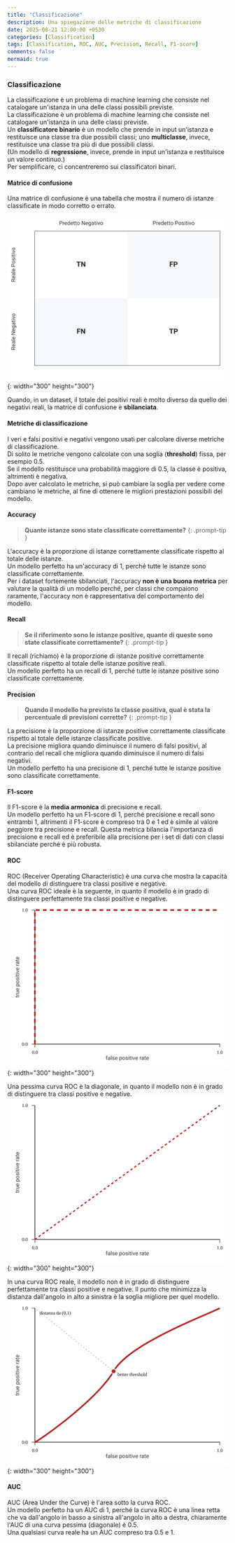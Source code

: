 ```yaml
---
title: "Classificazione"
description: Una spiegazione delle metriche di classificazione
date: 2025-08-21 12:00:00 +0530
categories: [Classification]
tags: [Classification, ROC, AUC, Precision, Recall, F1-score]
comments: false
mermaid: true
---
```



### Classificazione

La classificazione è un problema di machine learning che consiste nel catalogare un'istanza in una delle classi possibili previste.  
La classificazione è un problema di machine learning che consiste nel catalogare un'istanza in una delle classi previste.  
Un **classificatore binario** è un modello che prende in input un'istanza e restituisce una classe tra due possibili classi; uno **multiclasse**, invece, restituisce una classe tra più di due possibili classi.  
(Un modello di **regressione**, invece, prende in input un'istanza e restituisce un valore continuo.)  
Per semplificare, ci concentreremo sui classificatori binari.  

#### Matrice di confusione

Una matrice di confusione è una tabella che mostra il numero di istanze classificate in modo corretto o errato.

![Matrice di confusione](/assets/images/confusion_matrix.svg){: width="300" height="300"}

Quando, in un dataset, il totale dei positivi reali è molto diverso da quello dei negativi reali, la matrice di confusione è **sbilanciata**.  



#### Metriche di classificazione

I veri e falsi positivi e negativi vengono usati per calcolare diverse metriche di classificazione.  
Di solito le metriche vengono calcolate con una soglia (**threshold**) fissa, per esempio 0.5.  
Se il modello restituisce una probabilità maggiore di 0.5, la classe è positiva, altrimenti è negativa.  
Dopo aver calcolato le metriche, si può cambiare la soglia per vedere come cambiano le metriche, al fine di ottenere le migliori prestazioni possibili del modello.  

#### Accuracy
> **Quante istanze sono state classificate correttamente?**
{: .prompt-tip }

L'accuracy è la proporzione di istanze correttamente classificate rispetto al totale delle istanze.  
Un modello perfetto ha un'accuracy di 1, perché tutte le istanze sono classificate correttamente.  
Per i dataset fortemente sbilanciati, l'accuracy **non è una buona metrica** per valutare la qualità di un modello perché, per classi che compaiono raramente, l'accuracy non è rappresentativa del comportamento del modello.  


#### Recall
> **Se il riferimento sono le istanze positive, quante di queste sono state classificate correttamente?**
{: .prompt-tip }

Il recall (richiamo) è la proporzione di istanze positive correttamente classificate rispetto al totale delle istanze positive reali.  
Un modello perfetto ha un recall di 1, perché tutte le istanze positive sono classificate correttamente.  

#### Precision
> **Quando il modello ha previsto la classe positiva, qual è stata la percentuale di previsioni corrette?**
{: .prompt-tip }

La precisione è la proporzione di istanze positive correttamente classificate rispetto al totale delle istanze classificate positive.  
La precisione migliora quando diminuisce il numero di falsi positivi, al contrario del recall che migliora quando diminuisce il numero di falsi negativi.  
Un modello perfetto ha una precisione di 1, perché tutte le istanze positive sono classificate correttamente.  

#### F1-score
Il F1-score è la **media armonica** di precisione e recall.  
Un modello perfetto ha un F1-score di 1, perché precisione e recall sono entrambi 1, altrimenti il F1-score è compreso tra 0 e 1 ed è simile al valore peggiore tra precisione e recall. 
Questa metrica bilancia l'importanza di precisione e recall ed è preferibile alla precisione per i set di dati con classi sbilanciate perché è più robusta.  


#### ROC
ROC (Receiver Operating Characteristic) è una curva che mostra la capacità del modello di distinguere tra classi positive e negative.  
Una curva ROC ideale è la seguente, in quanto il modello è in grado di distinguere perfettamente tra classi positive e negative.  
![Curva ROC ideale](/assets/images/roc_ideal.svg){: width="300" height="300"}


Una pessima curva ROC è la diagonale, in quanto il modello non è in grado di distinguere tra classi positive e negative.  
![Curva ROC pessima](/assets/images/roc_bad.svg){: width="300" height="300"}



In una curva ROC reale, il modello non è in grado di distinguere perfettamente tra classi positive e negative. 
Il punto che minimizza la distanza dall'angolo in alto a sinistra è la soglia migliore per quel modello.
![Curva ROC reale](/assets/images/roc_real.svg){: width="300" height="300"}


#### AUC
AUC (Area Under the Curve) è l'area sotto la curva ROC.  
Un modello perfetto ha un AUC di 1, perché la curva ROC è una linea retta che va dall'angolo in basso a sinistra all'angolo in alto a destra, chiaramente l'AUC di una curva pessima (diagonale) è 0.5.  
Una qualsiasi curva reale ha un AUC compreso tra 0.5 e 1.  
